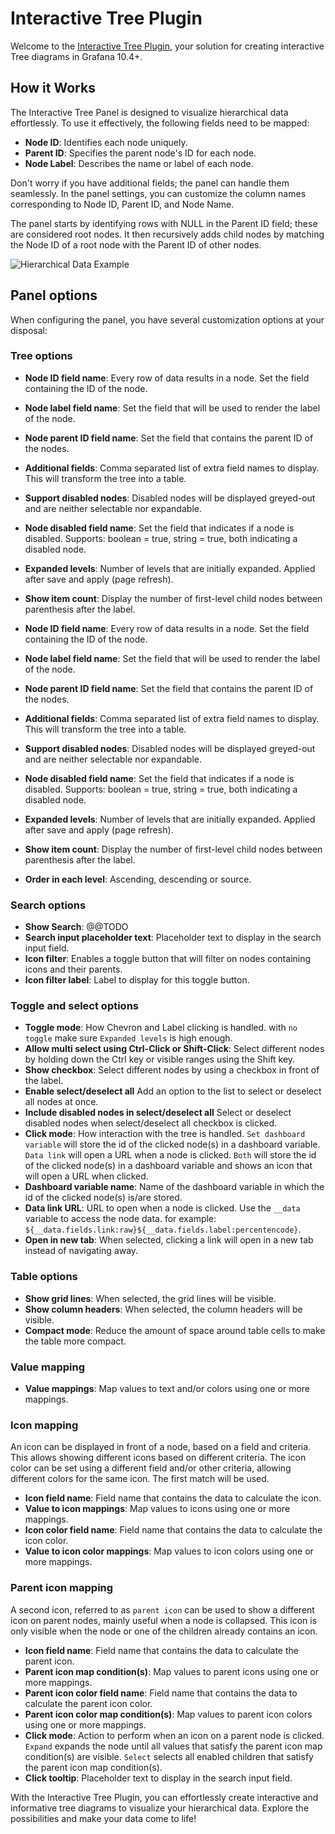 # Interactive Tree Plugin

Welcome to the [Interactive Tree Plugin](https://github.com/BrightGrafana/bright-tree-panel), your solution for creating interactive Tree diagrams in Grafana 10.4+.

## How it Works

The Interactive Tree Panel is designed to visualize hierarchical data effortlessly. To use it effectively, the following fields need to be mapped:

- **Node ID**: Identifies each node uniquely.
- **Parent ID**: Specifies the parent node's ID for each node.
- **Node Label**: Describes the name or label of each node.

Don't worry if you have additional fields; the panel can handle them seamlessly. In the panel settings, you can customize the column names corresponding to Node ID, Parent ID, and Node Name.

The panel starts by identifying rows with NULL in the Parent ID field; these are considered root nodes. It then recursively adds child nodes by matching the Node ID of a root node with the Parent ID of other nodes.

![Hierarchical Data Example](https://equansdatahub.azureedge.net/grafana-tree-panel/hierarchical-tree-data-example.PNG)

## Panel options

When configuring the panel, you have several customization options at your disposal:

### Tree options
- **Node ID field name**: Every row of data results in a node. Set the field containing the ID of the node.
- **Node label field name**: Set the field that will be used to render the label of the node.
- **Node parent ID field name**: Set the field that contains the parent ID of the nodes.
- **Additional fields**: Comma separated list of extra field names to display. This will transform the tree into a table.
- **Support disabled nodes**: Disabled nodes will be displayed greyed-out and are neither selectable nor expandable.
- **Node disabled field name**: Set the field that indicates if a node is disabled. Supports: boolean = true, string = true, both indicating a disabled node.
- **Expanded levels**: Number of levels that are initially expanded. Applied after save and apply (page refresh).
- **Show item count**: Display the number of first-level child nodes between parenthesis after the label.

- **Node ID field name**: Every row of data results in a node. Set the field containing the ID of the node.
- **Node label field name**: Set the field that will be used to render the label of the node.
- **Node parent ID field name**: Set the field that contains the parent ID of the nodes.
- **Additional fields**: Comma separated list of extra field names to display. This will transform the tree into a table.
- **Support disabled nodes**: Disabled nodes will be displayed greyed-out and are neither selectable nor expandable.
- **Node disabled field name**: Set the field that indicates if a node is disabled. Supports: boolean = true, string = true, both indicating a disabled node.
- **Expanded levels**: Number of levels that are initially expanded. Applied after save and apply (page refresh).
- **Show item count**: Display the number of first-level child nodes between parenthesis after the label.
- **Order in each level**: Ascending, descending or source.

### Search options

- **Show Search**: @@TODO
- **Search input placeholder text**: Placeholder text to display in the search input field.
- **Icon filter**: Enables a toggle button that will filter on nodes containing icons and their parents.
- **Icon filter label**: Label to display for this toggle button.

### Toggle and select options

- **Toggle mode**: How Chevron and Label clicking is handled. with `no toggle` make sure `Expanded levels` is high enough.
- **Allow multi select using Ctrl-Click or Shift-Click**: Select different nodes by holding down the Ctrl key or visible ranges using the Shift key.
- **Show checkbox**: Select different nodes by using a checkbox in front of the label.
- **Enable select/deselect all**  Add an option to the list to select or deselect all nodes at once.
- **Include disabled nodes in select/deselect all** Select or deselect disabled nodes when select/deselect all checkbox is clicked.
- **Click mode**: How interaction with the tree is handled. `Set dashboard variable` will store the id of the clicked node(s) in a dashboard variable. `Data link` will open a URL when a node is clicked. `Both` will store the id of the clicked node(s) in a dashboard variable and shows an icon that will open a URL when clicked.
- **Dashboard variable name**: Name of the dashboard variable in which the id of the clicked node(s) is/are stored.
- **Data link URL**: URL to open when a node is clicked. Use the `__data` variable to access the node data. for example: `${__data.fields.link:raw}${__data.fields.label:percentencode}`.
- **Open in new tab**: When selected, clicking a link will open in a new tab instead of navigating away.

### Table options

- **Show grid lines**: When selected, the grid lines will be visible.
- **Show column headers**: When selected, the column headers will be visible.
- **Compact mode**: Reduce the amount of space around table cells to make the table more compact.

### Value mapping

- **Value mappings**: Map values to text and/or colors using one or more mappings.

### Icon mapping
An icon can be displayed in front of a node, based on a field and criteria. This allows showing different icons based on different criteria. The icon color can be set using a different field and/or other criteria, allowing different colors for the same icon. The first match will be used.

- **Icon field name**: Field name that contains the data to calculate the icon.
- **Value to icon mappings**: Map values to icons using one or more mappings.
- **Icon color field name**: Field name that contains the data to calculate the icon color.
- **Value to icon color mappings**: Map values to icon colors using one or more mappings.

### Parent icon mapping
A second icon, referred to as `parent icon` can be used to show a different icon on parent nodes, mainly useful when a node is collapsed. This icon is only visible when the node or one of the children already contains an icon.

- **Icon field name**: Field name that contains the data to calculate the parent icon.
- **Parent icon map condition(s)**: Map values to parent icons using one or more mappings.
- **Parent icon color field name**: Field name that contains the data to calculate the parent icon color.
- **Parent icon color map condition(s)**: Map values to parent icon colors using one or more mappings.
- **Click mode**: Action to perform when an icon on a parent node is clicked. `Expand` expands the node until all values that satisfy the parent icon map condition(s) are visible. `Select` selects all enabled children that satisfy the parent icon map condition(s).
- **Click tooltip**: Placeholder text to display in the search input field.

With the Interactive Tree Plugin, you can effortlessly create interactive and informative tree diagrams to visualize your hierarchical data. Explore the possibilities and make your data come to life!
